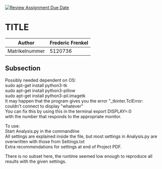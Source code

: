[![Review Assignment Due Date](https://classroom.github.com/assets/deadline-readme-button-24ddc0f5d75046c5622901739e7c5dd533143b0c8e959d652212380cedb1ea36.svg)](https://classroom.github.com/a/9FxAlQXs)
# TITLE

| Author        |     Frederic Frenkel          |
| ------------- | ------------- |
| Matrikelnummer|   5120736            |


## Subsection
Possibly needed dependent on OS:  
sudo apt-get install python3-tk  
sudo apt-get install python3-pillow  
sudo apt-get install python3-pil.imagetk  
It may happen that the program gives you the error "_tkinter.TclError: couldn't connect to display "whatever"  
You can fix this by using this in the terminal
export DISPLAY=:0  
with the number that responds to the appropriate monitor.  

To use:  
Start Analysis.py in the commandline  
All settings are explained inside the file, but most settings in Analysis.py are overwritten with those from Settings.txt    
Extra recommendations for settings at end of Project PDF.    

There is no subset here, the runtime seemed low enough to reproduce all results with the given settings.
